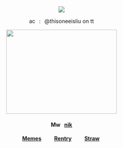 ⠀<div id="header" align="center">

![](https://komarev.com/ghpvc/?username=destroy-boys&style=plastic&color=lightgray&label=_fans_&base=1000)
<div id="header" align="center">

<div id="header" align="center">

ac⠀:⠀@thisoneeisliu on tt

<img src=https://i.postimg.cc/WbnTLmhr/Untitled62-20250729231823.png width="290" height="220">

#### Mw⠀[nik](https://github.com/moonloverr)

#### [Memes](https://github.com/destroy-boys)  ⠀⠀‎  ‎  ‎  [Rentry](https://rentry.co/megz)‎  ⠀⠀‎  ‎  ‎  ‎[Straw](https://4megz.straw.page) ‎  

